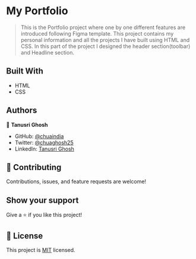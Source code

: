 # My Portfolio

> This is the Portfolio project where one by one different features are introduced following Figma template.
> This project contains my personal information and all the projects I have built using HTML and CSS.
> In this part of the project I designed the header section(toolbar) and Headline section.

## Built With

- HTML
- CSS

## Authors

👤 **Tanusri Ghosh**

- GitHub: [@chuaindia](https://github.com/chuaindia)
- Twitter: [@chuaghosh25](https://twitter.com/chuaghosh25)
- LinkedIn: [Tanusri Ghosh](https://www.linkedin.com/in/tanusri-ghosh-2a56b814//)

## 🤝 Contributing

Contributions, issues, and feature requests are welcome!

## Show your support

Give a ⭐ if you like this project!

## 📝 License


This project is [MIT](./LICENSE) licensed.



